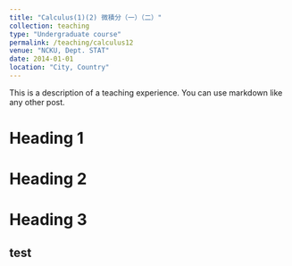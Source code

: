 ```yaml
---
title: "Calculus(1)(2) 微積分（一）（二）"
collection: teaching
type: "Undergraduate course"
permalink: /teaching/calculus12
venue: "NCKU, Dept. STAT"
date: 2014-01-01
location: "City, Country"
---
```


This is a description of a teaching experience. You can use markdown like any other post.

Heading 1
======

Heading 2
======

Heading 3
======

test
-----